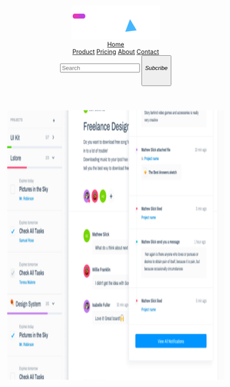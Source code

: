 <!DOCTYPE html>
<html lang="eng">
    <head>
        <meta charset="utf-8">
        <link rel="stylesheet" href="style.css">
        <link href="https://cdn.jsdelivr.net/npm/bootstrap@5.0.0-beta1/dist/css/bootstrap.min.css" rel="stylesheet" integrity="sha384-giJF6kkoqNQ00vy+HMDP7azOuL0xtbfIcaT9wjKHr8RbDVddVHyTfAAsrekwKmP1" crossorigin="anonymous">
        <script src="https://cdn.jsdelivr.net/npm/bootstrap@5.0.0-beta1/dist/js/bootstrap.bundle.min.js" integrity="sha384-ygbV9kiqUc6oa4msXn9868pTtWMgiQaeYH7/t7LECLbyPA2x65Kgf80OJFdroafW" crossorigin="anonymous"></script>
    </head>
    <body>
        <div class="komp1">
            <header class="nadtelo">
                <nav class="navbar navbar-expand-lg navbar-light">
                    <div class="container-fluid">
                        <a class="navbar-brand" href="#">
                            <img src="logo.svg" alt="" width="206" height="78" class="d-inline-block align-top">
                        </a>
                    </div>
                    <div class="container-fluid">
                        <a class="nav-link text-white" href="#">Home</a> 
                        <div class="collapse navbar-collapse" id="navbarNavAltMarkup">
                            <div class="navbar-nav">
                                <a class="nav-link active text-white" aria-current="page" href="#">Product</a>
                                <a class="nav-link text-white" href="#">Pricing</a>
                                <a class="nav-link text-white" href="#">About</a>
                                <a class="nav-link text-white" href="#">Contact</a>
                            </div>
                        </div>
                        <form class="d-flex col-5">
                            <input class="form-control me-2" type="search" placeholder="Search" aria-label="Search">
                            <button class="mini-text" type="submit"><h6>Subcribe</h6></button>
                        </form>
                    </div>
                </nav>
            </header>
            <main class="telo">
                <div class="header-1">
                    <img src="upcite.svg" class="shadow" height="627" width="1000" align="left">
                    
                    <div class="main-text1">
                        <h1 class="text-white text-1">We focus on<br>ergonomics</h1>
                        <h4 class="text-white text-2">Most calendars are designed for teams.<br>Slate is designed for freelancers</h4>                
                        <h3 class="text-3"><a class="href-1 light-blue-text" href="#">Try For Free</a></h3>
                    </div>        
                </div>
        </div>
        <div class="komp2">
            <h3>At your fingertips</h3>
            <h2 style="line-height: 3;">Features</h2>
            <h4>Most calendars are designed for teams.<br>Slate is designed for freelancers</h4>
            <div class="container products">
                <div class="row">
                    <div class="col-4 products-1" align="left">
                        <div class="row">
                            <div class="col-2">
                               <img src="feature-3.svg" class="nameforproduct">
                            </div>
                            <div class="col-10">
                                <h3>The best products<br>start with sketch</h3>
                            </div>
                        </div>
                            <p class="padding-top-20px" style="font-size: 20px;">Slate helps you see how many<br>more days you need to<br>work to reach your financing goal.</p>
                    </div>
                    <div class="col-4 products-1" align="left">
                        <div class="row">
                            <div class="col-2">
                               <img src="feature-2.svg" class="nameforproduct">
                            </div>
                            <div class="col-10">
                                <h3>The best products<br>start with sketch</h3>
                            </div>
                        </div>
                            <p class="padding-top-20px" style="font-size: 20px;">Slate helps you see how many<br>more days you need to<br>work to reach your financing goal.</p>
                    </div>
                    <div class="col-4 products-1" align="left">
                        <div class="row">
                            <div class="col-2">
                               <img src="feature-1.svg" class="nameforproduct">
                            </div>
                            <div class="col-10">
                                <h3>The best products<br>start with sketch</h3>
                            </div>
                        </div>
                            <p class="padding-top-20px" style="font-size: 20px;">Slate helps you see how many<br>more days you need to<br>work to reach your financing goal.</p>
                    </div>                    
                </div>
            </div>
        </div>
        <div class="komp3">
            <h2>Lightning fast<br>prototyping</h2>
            <div class="nadpis-1">
                <h4>Most calendars are designed for teams.<br>Slate is designed for freelancers</h4>
            </div>
            <h3 class="knopka-1"><a class="href-1 text-white" href="#">Try For Free</a></h3>
            <img class="image" src="laptop.svg">
        </div>
        <div class="komp4">
            <h3>At your fingertips</h3>
            <h2 style="line-height: 2; font-size: 40px;">Lightning fast prototyping</h2>
            <div class="text-4">
                <h3>Subcribe to our Newsletter</h3>
                <p>Available exclusivery on Figmaland</p>
            </div>
            <div>
                <div class="knopka-3">
                    <input class="form margin-left-20px" type="email" name="name" placeholder="Your Email">
                </div>
                <div class="knopka-3 form">
                    <input class="form margin-left-20px" type="password" name="name">       
                </div>
            </div>
        </div>
        <div class="komp5">
            <div class="partners">
                <h2>Partners</h2>
            </div>
            <div class="partnters-text">
                <h4>Most calendars are designed for teams.<br>Slate is designed for freelancers</h4>
            </div>
            <div class="products">
                <div class="products-1">
                    <h6>Client Name</h6>
                    <img src="partner-1.svg" class="kartinka-partner">
                    <p style="font-size: 22px";>Slate helps you see how<br>many more days you need<br>to work to reach your<br>financing goal for<br>the month and year</p>
                </div>
                <div class="products-1">
                    <h6>Client Name</h6>
                    <img src="partner-2.svg" class="kartinka-partner">
                    <p style="font-size: 22px";>Slate helps you see how<br>many more days you need<br>to work to reach your<br>financing goal for<br>the month and year</p>
                </div>                
                <div class="products-1">
                    <h6>Client Name</h6>
                    <img src="partner-3.svg" class="kartinka-partner">
                    <p style="font-size: 22px";>Slate helps you see how<br>many more days you need<br>to work to reach your<br>financing goal for<br>the month and year</p>
                </div>
                <div class="products-1">
                    <h6>Client Name</h6>
                    <img src="partner-3.svg" class="kartinka-partner">
                    <p style="font-size: 22px";>Slate helps you see how<br>many more days you need<br>to work to reach your<br>financing goal for<br>the month and year</p>
                </div>
                <div class="products-1">
                    <h6>Client Name</h6>
                    <img src="partner-4.svg" class="kartinka-partner">
                    <p style="font-size: 22px";>Slate helps you see how<br>many more days you need<br>to work to reach your<br>financing goal for<br>the month and year</p>
                </div>                
                <div class="products-1">
                    <h6>Client Name</h6>
                    <img src="partner-5.svg" class="kartinka-partner">
                    <p style="font-size: 22px";>Slate helps you see how<br>many more days you need<br>to work to reach your<br>financing goal for<br>the month and year</p>
                </div>
            </div>
            <div class="top-vniz-100px">
                <h3 class="knopka-1"><a class="href-1 text-white" href="#">Try For Free</a></h3>
            </div>
        </div>
        <div class="komp6">
            <h2 class="bottom-vniz-100px" style="font-size: 50px">Testimonials</h2>
            <img src="dropbox.svg">
            <p class="top-vniz-100px" style="font-size: 22px; font-weight: 500;">Most calendars are designed for teams. Slate is designed for freelancers who want a simple<br>way to plan their schedule.</p>
            <table class="table-1">
                <tr>
                    <td>
                        <img src="creator.svg">
                    </td>
                    <td>
                        <p style="font-size: 20px; font-weight: 450;">Organise across<br>UI designer</p>
                    </td>
                </tr>
            </table>
            <h3 class="knopka-1 top-vniz-100px bottom-vniz-100px"><a class="href-1 text-white" href="#">More Testimonials</a></h3>
        </div>
        <div class="komp7">
            <h2 class="bottom-vniz-50px" style="font-size: 55px; font-weight: 400;">Pricing</h2>
            <h4 class="bottom-vniz-100px">Most calendars are designed for teams.<br>Slate is designed for freelancers</h4>
            <div class="container">
                <div class="row gx-5">
                    <div class="col pricing border shadow">
                        <h3>Free</h3>
                        <h6 class="bottom-vniz-35px">Organize across all apps by hand</h6>
                        <div class="row">
                            <div class="col-sm-1">
                                <h1 class="font-weight-700 font-size-50px">0</h1>
                            </div>
                            <div class="col-sm-11">
                                <h3>$</h3>
                                <h6 class="bottom-vniz-35px">Per Month</h6>
                            </div>
                            <h3 class="knopka-4"><a class="href-1 text-white" href="#">Order Now</a></h3>
                        </div>
                    </div>
                    <div class="col pricing border shadow">
                        <h3>STANDARD</h3>
                        <h6 class="bottom-vniz-35px">Organize across all apps by hand</h6>
                        <div class="row">
                            <div class="col-sm-2">
                                <h1 class="font-weight-700 font-size-50px">10</h1>
                            </div>
                            <div class="col-sm-10">
                                <h3>$</h3>
                                <h6 class="bottom-vniz-35px">Per Month</h6>
                            </div>
                            <h3 class="knopka-4"><a class="href-1 text-white" href="#">Order Now</a></h3>
                        </div>
                    </div>
                    <div class="col pricing border gradient-background text-white shadow">
                        <h3>BUSINESS</h3>
                        <h6 class="bottom-vniz-35px">Organize across all apps by hand</h6>
                        <div class="row">
                            <div class="col-sm-2">
                                <h1 class="font-weight-700 font-size-50px">99</h1>
                            </div>
                            <div class="col-sm-10">
                                <h3>$</h3>
                                <h6 class="bottom-vniz-35px">Per Month</h6>
                            </div>
                            <h3 class="knopka-5"><a class="href-1 pink-text" href="#">Order Now</a></h3>
                        </div>
                    </div>
                </div>
            </div>
        </div>
        <div class="komp8">
            <div class="container for-contact-us">
                <h2 class="font-size-50px font-weight-500 bottom-vniz-50px">Contact Us</h2>
                <h4 class="bottom-vniz-100px">Most calendars are designed for teams.<br>Slate is designed for freelancers</h4>
                <div class="container">
                    <div class="row">
                        <div class="col-7 contact-information">
                            <div class="knopka-6-6 border">
                                <input class="form margin-left-20px" type="name" name="name" placeholder="Your Name">
                            </div>
                            <div class="knopka-6-6 border margin-top-60px">
                                <input class="form margin-left-20px" type="email" name="name" placeholder="Your Email">
                            </div>
                            <div class="knopka-7 border margin-top-60px">
                                <input class="form-2 margin-left-20px" type="text" name="name" placeholder="Your Message">
                            </div>
                            <p class="knopka-8 margin-top-60px"><a class="href-1 text-white" href="#">Send</a></p> 
                        </div>
                        <div class="col-1"></div>
                        <div class="col-4 contact-information-right">
                            <div class="row">
                                <div class="col-2">
                                    <img src="geo.svg">
                                </div>
                                <div class="col">
                                    <h6>6386 Spring St undefined Ancorage,<br>Georgia  12473 United States</h6>
                                </div>
                            </div>
                            <div class="row">
                                <div class="col-2 gy-4">
                                    <img src="mobile-phone.svg">
                                </div>
                                <div class="col gy-4">
                                    <h6>(843) 555-0130</h6>
                                </div>
                            </div>
                            <div class="row">
                                <div class="col-2 gy-4">
                                    <img src="mail.svg">
                                </div>
                                <div class="col gy-4">
                                    <h6 class="bottom-vniz-100px">willie.jennings@example.com</h6>
                                </div>
                            </div>
                            <div class="row row-cols-auto">
                                <div class="col">
                                    <img src="twitter.svg">
                                </div>
                                <div class="col">
                                    <img src="facebook.svg">
                                </div>
                                <div class="col">
                                    <img src="linkedin.svg">
                                </div>
                            </div>    
                        </div>
                    </div>
                </div> 
            </div> 
        </div>
        </main>
        <footer class="komp9">
            <div class="container">
                <div class="row">
                    <div class="col-sm-3">
                        <h3>Pages</h3>                    
                            <li><a href="#" class="href-1 text-dark">Eleanor Edwards</a></li>
                            <li><a href="#" class="href-1 text-dark">Ted Robinson</a></li>
                            <li><a href="#" class="href-1 text-dark">Annete Russell</a></li>
                            <li><a href="#" class="href-1 text-dark">Jennie Mckinney</a></li>
                            <li><a href="#" class="href-1 text-dark">Gloria Richards</a></li>                    
                    </div>
                    <div class="col-sm minimap">
                        <img src="maps.svg">    
                    </div>
                    <div class="col-sm-3">
                        <div class="row">
                            <div class="col-2">
                                <img src="geo.svg">
                            </div>
                            <div class="col">
                            <h6>6386 Spring St undefined Ancorage,<br>Georgia  12473 United States</h6>
                            </div>
                        </div>
                        <div class="row">
                            <div class="col-2 gy-4">
                                <img src="mobile-phone.svg">
                            </div>
                            <div class="col gy-4">
                                <h6>(843) 555-0130</h6>
                            </div>
                        </div>
                        <div class="row">
                            <div class="col-2 gy-4">
                                <img src="mail.svg">
                            </div>
                            <div class="col gy-4">
                                <h6 class="bottom-vniz-100px">willie.jennings@example.com</h6>
                            </div>
                        </div>
                        <div class="row row-cols-auto">
                            <div class="col">
                                <img src="twitter.svg">
                            </div>
                            <div class="col">
                                <img src="facebook.svg">
                            </div>
                            <div class="col">
                                <img src="linkedin.svg">
                            </div>
                        </div>                    
                    </div>
                </div>
            </div>
        </footer>
    </body>






</html>

